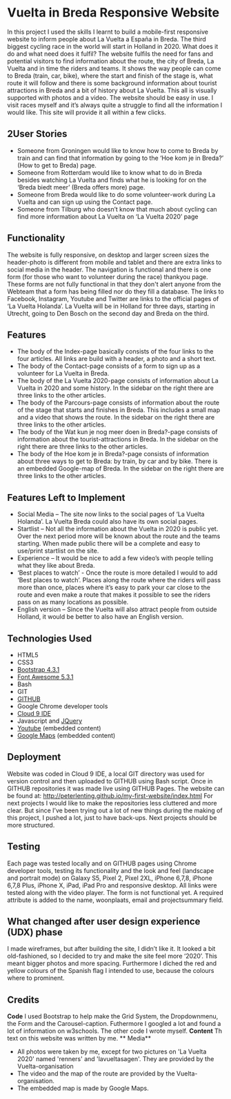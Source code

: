 # Vuelta in Breda Responsive Website

In this project I used the skills I learnt to build a mobile-first responsive website to inform people about La Vuelta a España in Breda. The third biggest cycling race in the world will start in Holland in 2020. 
What does it do and what need does it fulfil?
The website fulfils the need for fans and potential visitors to find information about the route, the city of Breda, La Vuelta and in time the riders and teams. 
It shows the way people can come to Breda (train, car, bike), where the start and finish of the stage is, what route it will follow and there is some background information about tourist attractions in Breda and a bit of history about La Vuelta. This all is visually supported with photos and a video.
The website should be easy in use. I visit races myself and it’s always quite a struggle to find all the information I would like. This site will provide it all within a  few clicks.

## 2User Stories

* Someone from Groningen would like to know how to come to Breda by train and can find that information by going to the ‘Hoe kom je in Breda?’ (How to get to Breda) page.
* Someone from Rotterdam would like to know what to do in Breda besides watching La Vuelta and finds what he is looking for on the ‘Breda biedt meer’ (Breda offers more) page.
* Someone from Breda would like to do some volunteer-work during La Vuelta and can sign up using the Contact page.
* Someone from Tilburg who doesn’t know that much about cycling can find more information about La Vuelta on ‘La Vuelta 2020’ page

## Functionality 

The website is fully responsive, on desktop and larger screen sizes the header-photo is different from mobile and tablet and there are extra links to social media in the header.
The navigation is functional and there is one form (for those who want to volunteer during the race) thankyou page. These forms are not fully functional in that they don't alert anyone from the Webteam that a form has being filled nor do they fill a database. 
The links to Facebook, Instagram, Youtube and Twitter are links to the official pages of ‘La Vuelta Holanda’. La Vuelta will be in Holland for three days, starting in Utrecht, going to Den Bosch on the second day and Breda on the third. 

## Features
* The body of the Index-page basically consists of the four links to the four articles. All links are build with a header, a photo and a short text. 
* The body of the Contact-page consists of a form to sign up as a volunteer for La Vuelta in Breda. 
* The body of the La Vuelta 2020-page consists of information about La Vuelta in 2020 and some history. In the sidebar on the right there are three links to the other articles.
* The body of the Parcours-page consists of information about the route of the stage that starts and finishes in Breda. This includes a small map and a video that shows the route. In the sidebar on the right there are three links to the other articles.
* The body of the Wat kun je nog meer doen in Breda?-page consists of information about the tourist-attractions in Breda. In the sidebar on the right there are three links to the other articles.
* The body of the Hoe kom je in Breda?-page consists of information about three ways to get to Breda: by train, by car and by bike. There is an embedded Google-map of Breda. In the sidebar on the right there are three links to the other articles.

## Features Left to Implement

* Social Media – The site now links to the social pages of ‘La Vuelta Holanda’. La Vuelta Breda could also have its own social pages.
* Startlist – Not all the information about the Vuelta in 2020 is public yet. Over the next period more will be known about the route and the teams starting. When made public there will be a complete and easy to use/print startlist on the site. 
* Experience – It would be nice to add a few video’s with people telling what they like about Breda. 
* ‘Best places to watch’ - Once the route is more detailed I would to add ‘Best places to watch’. Places along the route where the riders will pass more than once, places where it’s easy to park your car close to the route and even make a route that makes it possible to see the riders pass on as many locations as possible. 
* English version – Since the Vuelta will also attract  people from outside Holland, it would be better to also have an English version.

## Technologies Used

* HTML5
* CSS3
* [Bootstrap 4.3.1](https://getbootstrap.com/docs/4.3/getting-started/introduction/)
* [Font Awesome 5.3.1](https://fontawesome.com/changelog/latest)
* Bash
* GIT
* [GITHUB](https://github.com/)
* Google Chrome developer tools
* [Cloud 9 IDE](https://c9.io/lenting)
* Javascript and [JQuery](https://code.jquery.com/jquery-3.2.1.slim.min.js)
* [Youtube](https://www.youtube.com/channel/UCNmFjkwW-m_E_uWH5sopE2Q) (embedded content)
* [Google Maps](https://www.google.nl/maps) (embedded content)

## Deployment

Website was coded in Cloud 9 IDE, a local GIT directory was used for version control and then uploaded to GITHUB using Bash script. Once in  GITHUB repositories it was made live using GITHUB Pages. The website can be found at: http://peterlenting.github.io/my-first-website/index.html
For next projects I would like to make the repositories less cluttered and more clear. But since I’ve been trying out a lot of new things during the making of this project, I pushed a lot, just to have back-ups. Next projects should be more structured. 

## Testing

Each page was tested locally and on GITHUB pages using Chrome developer tools, testing its functionality and the look and feel (landscape and portrait mode) on Galaxy S5, Pixel 2, Pixel 2XL, iPhone 6,7,8, iPhone 6,7,8 Plus, iPhone X, iPad, iPad Pro and responsive desktop. All links were tested along with the video player.
The form is not functional yet. A required attribute is added to the name, woonplaats, email and projectsummary field.

## What changed after user design experience (UDX) phase

I made wireframes, but after building the site, I didn’t like it. It looked a bit old-fashioned, so I decided to try and make the site feel more ‘2020’. This meant bigger photos and more spacing. Furthermore I diched the red and yellow colours of the Spanish flag I intended to use, because the colours where to prominent.

## Credits

**Code**
I used Bootstrap to help make the Grid System, the Dropdownmenu, the Form and the Carousel-caption. Futhermore I googled a lot and found a lot of information on w3schools. The other code I wrote myself.
**Content**
Th text on this website was written by me. 
** Media**
* All photos were taken by me, except for two pictures on 'La Vuelta 2020' named 'renners' and 'lavueltasagen'. They are provided by the Vuelta-organisation
* The video and the map of the route are provided by the Vuelta-organisation.
* The embedded map is made by Google Maps.



